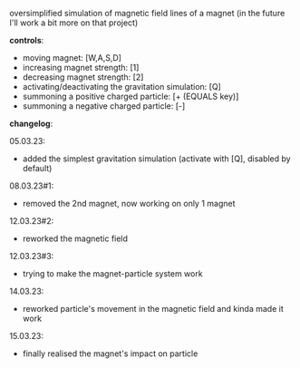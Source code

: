 oversimplified simulation of magnetic field lines of a magnet (in the future I'll work a bit more on that project)

**controls**:
- moving magnet: [W,A,S,D]
- increasing magnet strength: [1]
- decreasing magnet strength: [2]
- activating/deactivating the gravitation simulation: [Q]
- summoning a positive charged particle: [+ (EQUALS key)]
- summoning a negative charged particle: [-]

**changelog**:

05.03.23:
- added the simplest gravitation simulation (activate with [Q], disabled by default)

08.03.23#1:
- removed the 2nd magnet, now working on only 1 magnet

12.03.23#2:
- reworked the magnetic field

12.03.23#3:
- trying to make the magnet-particle system work

14.03.23:
- reworked particle's movement in the magnetic field and kinda made it work

15.03.23:
- finally realised the magnet's impact on particle